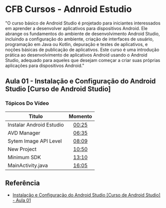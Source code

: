 
# CFB Cursos - Adnroid Estudio

"O curso básico de Android Studio é projetado para iniciantes interessados em aprender a desenvolver aplicativos para dispositivos Android. Ele abrange os fundamentos do ambiente de desenvolvimento Android Studio, incluindo a configuração do ambiente, criação de interfaces de usuário, programação em Java ou Kotlin, depuração e testes de aplicativos, e noções básicas de publicação de aplicativos. Este curso é uma introdução prática ao desenvolvimento de aplicativos Android usando o Android Studio, adequado para aqueles que desejam começar a criar suas próprias aplicações para dispositivos Android."


## Aula 01 - Instalação e Configuração do Android Studio [Curso de Android Studio] 

### **Tópicos Do Vídeo**

| Titulo                             | Momento                                                                                       |
| ---------------------------------- | :-------------------------------------------------------------------------------------------: |
| Instalar Android Estudio           | [00:25](https://youtu.be/OGoB-Np2kmg?list=PLx4x_zx8csUhKFaIEC-3ODcoHUEqXjG73&t=25)            |
| AVD Manager                        | [06:35](https://youtu.be/OGoB-Np2kmg?list=PLx4x_zx8csUhKFaIEC-3ODcoHUEqXjG73&t=383)           |
| Sytem Image API Level              | [08:09](https://youtu.be/OGoB-Np2kmg?list=PLx4x_zx8csUhKFaIEC-3ODcoHUEqXjG73&t=489)           |
| New Project                        | [10:50](https://youtu.be/OGoB-Np2kmg?list=PLx4x_zx8csUhKFaIEC-3ODcoHUEqXjG73&t=650)           |
| Minimum SDK                        | [13:10](https://youtu.be/OGoB-Np2kmg?list=PLx4x_zx8csUhKFaIEC-3ODcoHUEqXjG73&t=790)           |
| MainActivity.java                  | [16:05](https://youtu.be/OGoB-Np2kmg?list=PLx4x_zx8csUhKFaIEC-3ODcoHUEqXjG73&t=965)           |


## Referência

 - [Instalação e Configuração do Android Studio [Curso de Android Studio] - Aula 01](https://youtu.be/OGoB-Np2kmg?list=PLx4x_zx8csUhKFaIEC-3ODcoHUEqXjG73)





